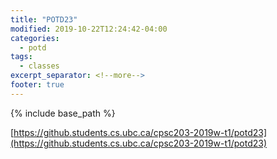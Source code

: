 ```yaml
---
title: "POTD23"
modified: 2019-10-22T12:24:42-04:00
categories:
  - potd
tags:
  - classes
excerpt_separator: <!--more-->
footer: true
---
```


{% include base_path %}

[https://github.students.cs.ubc.ca/cpsc203-2019w-t1/potd23](https://github.students.cs.ubc.ca/cpsc203-2019w-t1/potd23)

<!--more-->

